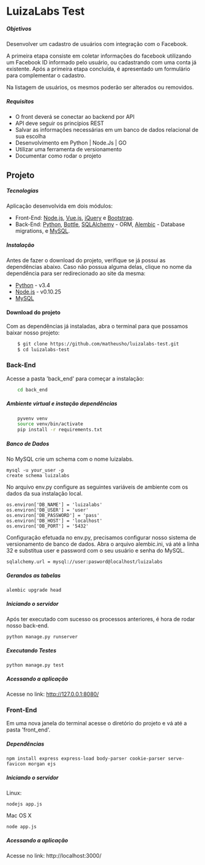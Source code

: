# LuizaLabs Test


##### Objetivos

Desenvolver um cadastro de usuários com integração com o Facebook.

A primeira etapa consiste em coletar informações do facebook utilizando um Facebook ID informado pelo usuário, ou cadastrando com uma conta já existente. Após a primeira etapa concluída, é apresentado um formulário para complementar o cadastro.

Na listagem de usuários, os mesmos poderão ser alterados ou removidos.

##### Requisitos

* O front deverá se conectar ao back­end por API
* API deve seguir os princípios REST
* Salvar as informações necessárias em um banco de dados relacional de sua escolha
* Desenvolvimento em Python | Node.Js | GO
* Utilizar uma ferramenta de versionamento
* Documentar como rodar o projeto



## Projeto

##### Tecnologias

Aplicação desenvolvida em dois módulos:

* Front-End: [Node.js], [Vue.js], [jQuery] e [Bootstrap].
* Back-End: [Python], [Bottle], [SQLAlchemy] - ORM, [Alembic] - Database migrations, e [MySQL].


##### Instalação

Antes de fazer o download do projeto, verifique se já possui as dependências abaixo. Caso não possua alguma delas, clique no nome da dependência para ser redirecionado ao site da mesma:

* [Python] - v3.4
* [Node.js] - v0.10.25
* [MySQL]


#### Download do projeto

Com as dependências já instaladas, abra o terminal para que possamos baixar nosso projeto:

```sh
    $ git clone https://github.com/matheusho/luizalabs-test.git
    $ cd luizalabs-test
```


### Back-End


Acesse a pasta 'back_end' para começar a instalação:


```sh
    cd back_end
```

##### Ambiente virtual e instação dependências

```sh
    pyvenv venv
    source venv/bin/activate
    pip install -r requirements.txt
```


##### Banco de Dados

No MySQL crie um schema com o nome luizalabs.

```
mysql -u your_user -p
create schema luizalabs
```

No arquivo env.py configure as seguintes variáveis de ambiente com os dados da sua instalação local.

```
os.environ['DB_NAME'] = 'luizalabs'
os.environ['DB_USER'] = 'user'
os.environ['DB_PASSWORD'] = 'pass'
os.environ['DB_HOST'] = 'localhost'
os.environ['DB_PORT'] = '5432'
```

Configuração efetuada no env.py, precisamos configurar nosso sistema de versionamento de banco de dados. Abra o arquivo alembic.ini, vá até a linha 32 e substitua user e password com o seu usuário e senha do MySQL.

```
sqlalchemy.url = mysql://user:pasword@localhost/luizalabs
```

##### Gerandos as tabelas

```
alembic upgrade head
```

##### Iniciando o servidor

Após ter executado com sucesso os processos anteriores, é hora de rodar nosso back-end.

```
python manage.py runserver
```

##### Executando Testes

```
python manage.py test
```

##### Acessando a aplicação

Acesse no link: http://127.0.0.1:8080/


### Front-End

Em uma nova janela do terminal acesse o diretório do projeto e vá até a pasta 'front_end'.

##### Dependências

```
npm install express express-load body-parser cookie-parser serve-favicon morgan ejs
```

##### Iniciando o servidor

Linux:

```
nodejs app.js
```

Mac OS X
```
node app.js
```

##### Acessando a aplicação

Acesse no link: http://localhost:3000/

[Node.js]: http://nodejs.org/download
[Vue.js]: http://vuejs.org
[jQuery]: http://jquery.com
[Bootstrap]: http://getbootstrap.com
[Python]: http://python.org/downloads
[Bottle]: http://bottlepy.org
[SQLAlchemy]: http://sqlalchemy.org
[Alembic]: http://bitbucket.org/zzzeek/alembic
[MySQL]: http://dev.mysql.com/downloads/mysql

